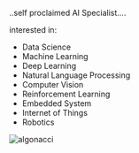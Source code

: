 ..self proclaimed AI Specialist....

interested in: 
- Data Science
- Machine Learning
- Deep Learning
- Natural Language Processing
- Computer Vision
- Reinforcement Learning
- Embedded System
- Internet of Things
- Robotics

<img src="https://github-readme-streak-stats.herokuapp.com/?user=algonacci&" alt="algonacci" />
